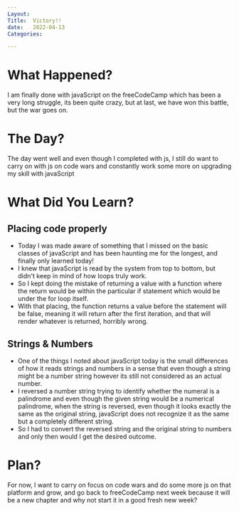 ```yaml
---
Layout:
Title:  Victory!!
date:   2022-04-13
Categories:

---
```


# What Happened?
I am finally done with javaScript on the freeCodeCamp which has been a very long struggle, its been quite crazy, but at last, we have won this battle, but the war goes on.

# The Day?
The day went well and even though I completed with js, I still do want to carry on with js on code wars and constantly work some more on upgrading my skill with javaScript

# What Did You Learn?
## Placing code properly
- Today I was made aware of something that I missed on the basic classes of javaScript and has been haunting me for the longest, and finally only learned today!
- I knew that javaScript is read by the system from top to bottom, but didn't keep in mind of how loops truly work.
- So I kept doing the mistake of returning a value with a function where the return would be within the particular if statement which would be under the for loop itself.
- With that placing, the function returns a value before the statement will be false, meaning it will return after the first iteration, and that will render whatever is returned, horribly wrong.

## Strings & Numbers
- One of the things I noted about javaScript today is the small differences of how it reads strings and numbers in a sense that even though a string might be a number string however its still not considered as an actual number.
- I reversed a number string trying to identify whether the numeral is a palindrome and even though the given string would be a numerical palindrome, when the string is reversed, even though it looks exactly the same as the original string, javaScript does not recognize it as the same but a completely different string.
- So I had to convert the reversed string and the original string to numbers and only then would I get the desired outcome.

# Plan?
For now, I want to carry on focus on code wars and do some more js on that platform and grow, and go back to freeCodeCamp next week because it will be a new chapter and why not start it in a good fresh new week?